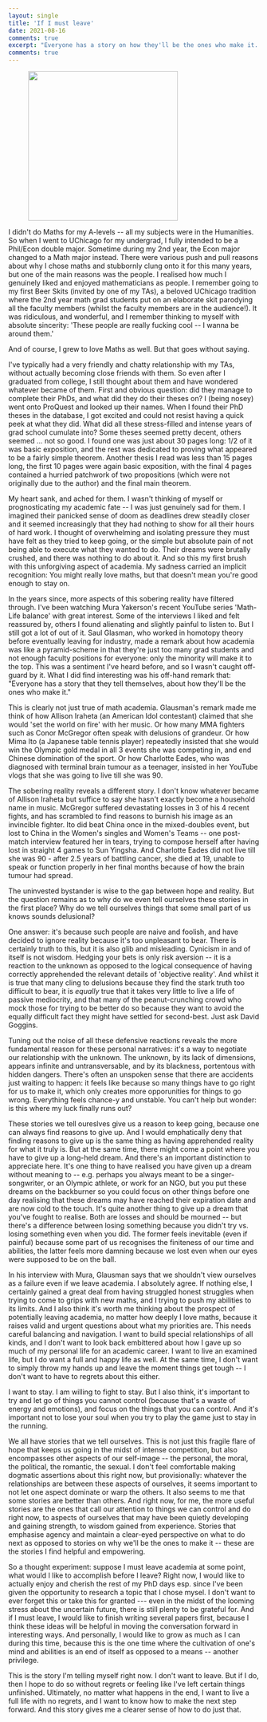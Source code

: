 ```yaml
---
layout: single
title: 'If I must leave'
date: 2021-08-16
comments: true
excerpt: "Everyone has a story on how they'll be the ones who make it. However, as time goes on, reality filters in. For most of us, we eventually have to confront the sobering possibility that ... maybe we won't be able to stay. This post contains some musings about this issue, inspired by a question I've posed myself: 'Suppose if I must leave academia, what would I like to accomplish so that I leave without regrets?'"
comments: true
---
```


<figure>  
<img src='https://puzzledoyster.github.io/images/onleavingphoto.jpg' width="300" 
     height="300" class ="center">
</figure>

I didn't do Maths for my A-levels -- all my subjects were in the Humanities. So when I went to UChicago for my undergrad, I fully intended to be a Phil/Econ double major. Sometime during my 2nd year, the Econ major changed to a Math major instead. There were various push and pull reasons about why I chose maths and stubbornly clung onto it for this many years, but one of the main reasons was the people. I realised how much I genuinely liked and enjoyed mathematicians as people. I remember going to my first Beer Skits (invited by one of my TAs), a beloved UChicago tradition where the 2nd year math grad students put on an elaborate skit parodying all the faculty members (whilst the faculty members are in the audience!). It was ridiculous, and wonderful, and I remember thinking to myself with absolute sincerity: 'These people are really fucking cool -- I wanna be around them.' 


And of course, I grew to love Maths as well. But that goes without saying.


I've typically had a very friendly and chatty relationship with my TAs, without actually becoming close friends with them. So even after I graduated from college, I still thought about them and have wondered whatever became of them. First and obvious question: did they manage to complete their PhDs, and what did they do their theses on? I (being nosey) went onto ProQuest and looked up their names. When I found their PhD theses in the database, I got excited and could not resist having a quick peek at what they did. What did all these stress-filled and intense years of grad school cumulate into? Some theses seemed pretty decent, others seemed ... not so good. I found one was just about 30 pages long: 1/2 of it was basic exposition, and the rest was dedicated to proving what appeared to be a fairly simple theorem. Another thesis I read was less than 15 pages long, the first 10 pages were again basic exposition, with the final 4 pages contained a hurried patchwork of two propositions (which were not originally due to the author) and the final main theorem. 


My heart sank, and ached for them. I wasn't thinking of myself or prognosticating my academic fate -- I was just genuinely sad for them. I imagined their panicked sense of doom as deadlines drew steadily closer and it seemed increasingly that they had nothing to show for all their hours of hard work. I thought of overwhelming and isolating pressure they must have felt as they tried to keep going, or the simple but absolute pain of not being able to execute what they wanted to do. Their dreams were brutally crushed, and there was nothing to do about it. And so this my first brush with this unforgiving aspect of academia. My sadness carried an implicit recognition: You might really love maths, but that doesn't mean you're good enough to stay on.


In the years since, more aspects of this sobering reality have filtered through. I've been watching Mura Yakerson's recent YouTube series 'Math-Life balance' with great interest. Some of the interviews I liked and felt reassured by, others I found alienating and slightly painful to listen to. But I still got a lot of out of it. Saul Glasman, who worked in homotopy theory before eventually leaving for industry, made a remark about how academia was like a pyramid-scheme in that they're just too many grad students and not enough faculty positions for everyone: only the minority will make it to the top. This was a sentiment I've heard before, and so I wasn't caught off-guard by it. What I did find interesting was his off-hand remark that: "Everyone has a story that they tell themselves, about how they'll be the ones who make it." 

This is clearly not just true of math academia. Glausman's remark made me think of how Allison Iraheta (an American Idol contestant) claimed that she would 'set the world on fire' with her music. Or how many MMA fighters such as Conor McGregor often speak with delusions of grandeur. Or how Mima Ito (a Japanese table tennis player) repeatedly insisted that she would win the Olympic gold medal in all 3 events she was competing in, and end Chinese domination of the sport. Or how Charlotte Eades, who was diagnosed with terminal brain tumour as a teenager, insisted in her YouTube vlogs that she was going to live till she was 90.

The sobering reality reveals a different story. I don't know whatever became of Allison Iraheta but suffice to say she hasn't exactly become a household name in music. McGregor suffered devastating losses in 3 of his 4 recent fights, and has scrambled to find reasons to burnish his image as an invincible fighter. Ito did beat China once in the mixed-doubles event, but lost to China in the Women's singles and Women's Teams -- one post-match interview featured her in tears, trying to compose herself after having lost in straight 4 games to Sun Yingsha. And Charlotte Eades did not live till she was 90 - after 2.5 years of battling cancer, she died at 19, unable to speak or function properly in her final months because of how the brain tumour had spread.


The uninvested bystander is wise to the gap between hope and reality. But the question remains as to why do we even tell ourselves these stories in the first place? Why do we tell ourselves things that some small part of us knows sounds delusional?

One answer: it's because such people are naive and foolish, and have decided to ignore reality because it's too unpleasant to bear. There is certainly truth to this, but it is also glib and misleading. Cynicism in and of itself is not wisdom. Hedging your bets is only risk aversion -- it is a reaction to the unknown as opposed to the logical consequence of having correctly apprehended the relevant details of 'objective reality'. And whilst it is true that many cling to delusions because they find the stark truth too difficult to bear, it is <i>equally</i> true that it takes very little to live a life of passive mediocrity, and that many of the peanut-crunching crowd who mock those for trying to be better do so because they want to avoid the equally difficult fact they might have settled for second-best. Just ask David Goggins.

Tuning out the noise of all these defensive reactions reveals the more fundamental reason for these personal narratives: it's a way to negotiate our relationship with the unknown. The unknown, by its lack of dimensions, appears infinite and untransversable, and by its blackness, portentous with hidden dangers. There's often an unspoken sense that there are accidents just waiting to happen: it feels like because so many things have to go right for us to make it, which only creates more opporunities for things to go wrong. Everything feels chance-y and unstable. You can't help but wonder: is this where my luck finally runs out?

These stories we tell oureslves give us a reason to keep going, because one can always find reasons to give up. And I would emphatically deny that finding reasons to give up is the same thing as having apprehended reality for what it truly is. But at the same time, there might come a point where you have to give up a long-held dream. And there's an important distinction to appreciate here. It's one thing to have realised you have given up a dream without meaning to -- e.g. perhaps you always meant to be a singer-songwriter, or an Olympic athlete, or work for an NGO, but you put these dreams on the backburner so you could focus on other things before one day realising that these dreams may have reached their expiration date and are now cold to the touch. It's quite another thing to give up a dream that you've fought to realise. Both are losses and should be mourned -- but there's a difference between losing something because you didn't try vs. losing something even when you did. The former feels inevitable (even if painful) because some part of us recognises the finiteness of our time and abilities, the latter feels more damning because we lost even when our eyes were supposed to be on the ball. 


In his interview with Mura, Glausman says that we shouldn't view ourselves as a failure even if we leave academia. I absolutely agree. If nothing else, I certainly gained a great deal from having struggled honest struggles when trying to come to grips with new maths, and I trying to push my abilities to its limits. And I also think it's worth me thinking about the prospect of potentially leaving academia, no matter how deeply I love maths, because it raises valid and urgent questions about what my priorities are. This needs careful balancing and navigation. I want to build special relationships of all kinds, and I don't want to look back embittered about how I gave up so much of my personal life for an academic career. I want to live an examined life, but I do want a full and happy life as well. At the same time, I don't want to simply throw my hands up and leave the moment things get tough -- I don't want to have to regrets about this either. 

I want to stay. I am willing to fight to stay. But I also think, it's important to try and let go of things you cannot control (because that's a waste of energy and emotions), and focus on the things that you can control. And it's important not to lose your soul when you try to play the game just to stay in the running. 

We all have stories that we tell ourselves. This is not just this fragile flare of hope that keeps us going in the midst of intense competition, but also encompasses other aspects of our self-image -- the personal, the moral, the political, the romantic, the sexual. I don't feel comfortable making dogmatic assertions about this right now, but provisionally: whatever the relationships are between these aspects of ourselves, it seems important to not let one aspect dominate or warp the others. It also seems to me that some stories are better than others. And right now, for me, the more useful stories are the ones that call our attention to things we can control and do right now, to aspects of ourselves that may have been quietly developing and gaining strength, to wisdom gained from experience. Stories that emphasise agency and maintain a clear-eyed perspective on what to do next as opposed to stories on why we'll be the ones to make it -- these are the stories I find helpful and empowering.   

So a thought experiment: suppose I must leave academia at some point, what would I like to accomplish before I leave? Right now, I would like to actually enjoy and cherish the rest of my PhD days esp. since I've been given the opportunity to research a topic that I chose mysel. I don't want to ever forget this or take this for granted --- even in the midst of the looming stress about the uncertain future, there is still plenty to be grateful for. And if I must leave, I would like to finish writing several papers first, because I think these ideas will be helpful in moving the conversation forward in interesting ways. And personally, I would like to grow as much as I can during this time, because this is the one time where the cultivation of one's mind and abilities is an end of itself as opposed to a means -- another privilege. 


This is the story I'm telling myself right now. I don't want to leave. But if I do, then I hope to do so without regrets or feeling like I've left certain things unfinished. Ultimately, no matter what happens in the end, I want to live a full life with no regrets, and I want to know how to make the next step forward. And this story gives me a clearer sense of how to do just that.




